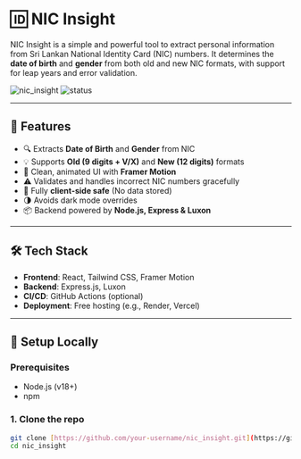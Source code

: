 # 🆔 NIC Insight

NIC Insight is a simple and powerful tool to extract personal information from Sri Lankan National Identity Card (NIC) numbers. It determines the **date of birth** and **gender** from both old and new NIC formats, with support for leap years and error validation.

![nic_insight](https://img.shields.io/badge/Made%20with-React%20%26%20Express-blue?style=for-the-badge)
![status](https://img.shields.io/badge/Status-Complete-brightgreen?style=for-the-badge)

---

## 🚀 Features

- 🔍 Extracts **Date of Birth** and **Gender** from NIC
- 💡 Supports **Old (9 digits + V/X)** and **New (12 digits)** formats
- 👀 Clean, animated UI with **Framer Motion**
- ⚠️ Validates and handles incorrect NIC numbers gracefully
- 🔐 Fully **client-side safe** (No data stored)
- 🌗 Avoids dark mode overrides
- 📦 Backend powered by **Node.js, Express & Luxon**

---

## 🛠️ Tech Stack

- **Frontend**: React, Tailwind CSS, Framer Motion
- **Backend**: Express.js, Luxon
- **CI/CD**: GitHub Actions (optional)
- **Deployment**: Free hosting (e.g., Render, Vercel)

---

## 🔧 Setup Locally

### Prerequisites
- Node.js (v18+)
- npm

### 1. Clone the repo
```bash
git clone [https://github.com/your-username/nic_insight.git](https://github.com/SachenDilhara/nic_insight.git) 
cd nic_insight
